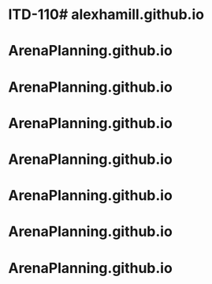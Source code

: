 # ITD-110# alexhamill.github.io
# ArenaPlanning.github.io
# ArenaPlanning.github.io
# ArenaPlanning.github.io
# ArenaPlanning.github.io
# ArenaPlanning.github.io
# ArenaPlanning.github.io
# ArenaPlanning.github.io
